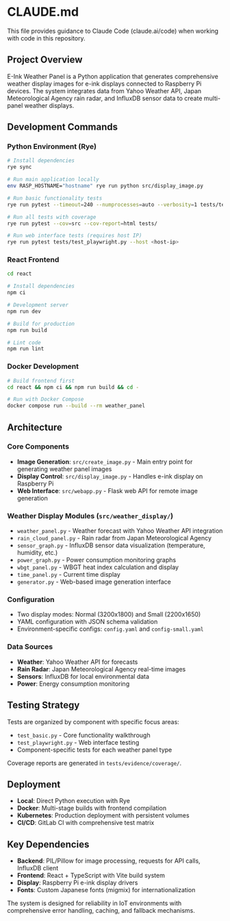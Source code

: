 # CLAUDE.md

This file provides guidance to Claude Code (claude.ai/code) when working with code in this repository.

## Project Overview

E-Ink Weather Panel is a Python application that generates comprehensive weather display images for e-ink displays connected to Raspberry Pi devices. The system integrates data from Yahoo Weather API, Japan Meteorological Agency rain radar, and InfluxDB sensor data to create multi-panel weather displays.

## Development Commands

### Python Environment (Rye)

```bash
# Install dependencies
rye sync

# Run main application locally
env RASP_HOSTNAME="hostname" rye run python src/display_image.py

# Run basic functionality tests
rye run pytest --timeout=240 --numprocesses=auto --verbosity=1 tests/test_basic.py

# Run all tests with coverage
rye run pytest --cov=src --cov-report=html tests/

# Run web interface tests (requires host IP)
rye run pytest tests/test_playwright.py --host <host-ip>
```

### React Frontend

```bash
cd react

# Install dependencies
npm ci

# Development server
npm run dev

# Build for production
npm run build

# Lint code
npm run lint
```

### Docker Development

```bash
# Build frontend first
cd react && npm ci && npm run build && cd -

# Run with Docker Compose
docker compose run --build --rm weather_panel
```

## Architecture

### Core Components

- **Image Generation**: `src/create_image.py` - Main entry point for generating weather panel images
- **Display Control**: `src/display_image.py` - Handles e-ink display on Raspberry Pi
- **Web Interface**: `src/webapp.py` - Flask web API for remote image generation

### Weather Display Modules (`src/weather_display/`)

- `weather_panel.py` - Weather forecast with Yahoo Weather API integration
- `rain_cloud_panel.py` - Rain radar from Japan Meteorological Agency
- `sensor_graph.py` - InfluxDB sensor data visualization (temperature, humidity, etc.)
- `power_graph.py` - Power consumption monitoring graphs
- `wbgt_panel.py` - WBGT heat index calculation and display
- `time_panel.py` - Current time display
- `generator.py` - Web-based image generation interface

### Configuration

- Two display modes: Normal (3200x1800) and Small (2200x1650)
- YAML configuration with JSON schema validation
- Environment-specific configs: `config.yaml` and `config-small.yaml`

### Data Sources

- **Weather**: Yahoo Weather API for forecasts
- **Rain Radar**: Japan Meteorological Agency real-time images
- **Sensors**: InfluxDB for local environmental data
- **Power**: Energy consumption monitoring

## Testing Strategy

Tests are organized by component with specific focus areas:
- `test_basic.py` - Core functionality walkthrough
- `test_playwright.py` - Web interface testing
- Component-specific tests for each weather panel type

Coverage reports are generated in `tests/evidence/coverage/`.

## Deployment

- **Local**: Direct Python execution with Rye
- **Docker**: Multi-stage builds with frontend compilation
- **Kubernetes**: Production deployment with persistent volumes
- **CI/CD**: GitLab CI with comprehensive test matrix

## Key Dependencies

- **Backend**: PIL/Pillow for image processing, requests for API calls, InfluxDB client
- **Frontend**: React + TypeScript with Vite build system
- **Display**: Raspberry Pi e-ink display drivers
- **Fonts**: Custom Japanese fonts (migmix) for internationalization

The system is designed for reliability in IoT environments with comprehensive error handling, caching, and fallback mechanisms.
